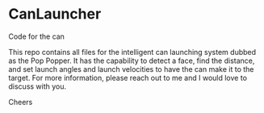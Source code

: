 # CanLauncher
Code for the can

This repo contains all files for the intelligent can launching system dubbed 
as the Pop Popper. It has the capability to detect a face, find the distance,
and set launch angles and launch velocities to have the can make it to the 
target. For more information, please reach out to me and I would love to discuss
with you. 

Cheers
